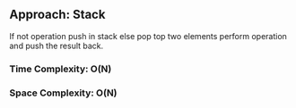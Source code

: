 ## Approach: Stack
If not operation push in stack else pop top two elements perform operation and push the result back.
​
### Time Complexity: O(N)
### Space Complexity: O(N)